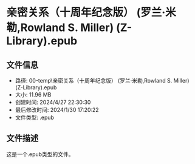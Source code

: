 ﻿# 亲密关系（十周年纪念版） (罗兰·米勒,Rowland S. Miller) (Z-Library).epub

## 文件信息
- 路径: 00-temp\亲密关系（十周年纪念版） (罗兰·米勒,Rowland S. Miller) (Z-Library).epub
- 大小: 11.96 MB
- 创建时间: 2024/4/27 22:30:30
- 最后修改时间: 2024/1/30 17:20:22
- 文件类型: .epub

## 文件描述
这是一个.epub类型的文件。

